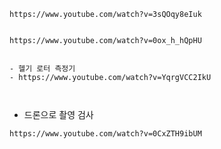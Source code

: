 


```
https://www.youtube.com/watch?v=3sQOqy8eIuk


https://www.youtube.com/watch?v=0ox_h_hQpHU


```


```
- 헬기 로터 측정기
- https://www.youtube.com/watch?v=YqrgVCC2IkU



```

- 드론으로 촬영 검사
```
https://www.youtube.com/watch?v=0CxZTH9ibUM


```
